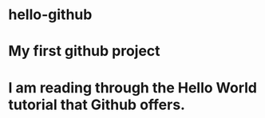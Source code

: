 # hello-github

# My first github project

# I am reading through the Hello World tutorial that Github offers.
